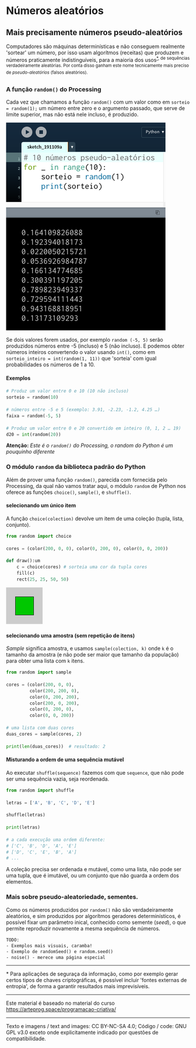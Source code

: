 # Números aleatórios

## Mais precisamente números pseudo-aleatórios

Computadores são máquinas determinísticas e não conseguem realmente 'sortear' um número, por isso usam algorítmos (receitas) que produzem e números praticamente indistinguíveis, para a maioria dos usos<sup>[*](#footnote1)</sub>, de sequências verdadeiramente aleatórias. Por conta disso ganham este nome tecnicamente mais preciso de *pseudo-aleatórios* (falsos aleatórios). 

### A função `random()` do Processing

Cada vez que chamamos a função `random()` com um valor como em `sorteio = random(1);` um número entre zero e o argumento passado, que serve de limite superior, mas não está nele incluso, é produzido. 

![imagem_exemplo](assets/random1-10.png)

Se dois valores forem usados, por exemplo `random (-5, 5)` serão produzidos números entre -5 (incluso) e 5 (não incluso).
E podemos obter números inteiros convertendo o valor usando `int()`, como em `sorteio_inteiro = int(random(1, 11))` que 'sorteia' com igual probabilidades os números de 1 a 10.

#### Exemplos
```python
# Produz um valor entre 0 e 10 (10 não incluso)
sorteio = random(10)

# números entre -5 e 5 (exemplo: 3.91, -2.23, -1.2, 4.25 …) 
faixa = random(-5, 5)

# Produz um valor entre 0 e 20 convertido em inteiro (0, 1, 2 … 19)
d20 = int(random(20)) 
```
**Atenção:** *Este é o `random()` do Processing, o random do Python é um pouquinho diferente*

### O módulo `random` da biblioteca padrão do Python

Além de prover uma função `random()`, parecida com fornecida pelo Processing, da qual não vamos tratar aqui, o módulo `random` de Python nos oferece as funções `choice()`, `sample()`, e `shuffle()`.

#### selecionando um único item

A função `choice(colection)` devolve um item de uma coleção (tupla, lista, conjunto).

```python
from random import choice

cores = (color(200, 0, 0), color(0, 200, 0), color(0, 0, 200))

def draw():um
    c = choice(cores) # sorteia uma cor da tupla cores
    fill(c)
    rect(25, 25, 50, 50)
```

![random_choice](assets/random_choice.gif)


#### selecionando uma amostra (sem repetição de itens)

*Sample* significa amostra, e usamos `sample(colection, k)` onde `k` é o tamanho da amostra (e não pode ser maior que tamanho da população) para obter uma lista com `k` itens.

```python
from random import sample

cores = (color(200, 0, 0),
         color(200, 200, 0),
         color(0, 200, 200),
         color(200, 0, 200),
         color(0, 200, 0),
         color(0, 0, 200))

# uma lista com duas cores
duas_cores = sample(cores, 2)

print(len(duas_cores))  # resultado: 2
```

#### Misturando a ordem de uma sequência mutável

Ao executar `shuffle(sequence)` fazemos com que `sequence`, que não pode ser uma sequência vazia, seja reordenada.

```python
from random import shuffle

letras = ['A', 'B', 'C', 'D', 'E']

shuffle(letras)

print(letras)

# a cada execução uma ordem diferente:
# ['C', 'B', 'D', 'A', 'E']
# ['D', 'C', 'E', 'B', 'A']
# ...
```
A coleção precisa ser ordenada e mutável, como uma lista, não pode ser uma tupla, que é imutável, ou um conjunto que não guarda a ordem dos elementos.

### Mais sobre pseudo-aleatoriedade, sementes.

Como os números produzidos por `random()` não são verdadeiramente aleatórios, e sim produzidos por algorítmos geradores determinísticos, é possível fixar um parâmetro inical, conhecido como semente (*seed*), o que permite reproduzir novamente a mesma sequência de números.

```
TODO:
- Exemplos mais visuais, caramba!
- Exemplo de randomSeed() e random.seed()
- noise() - merece uma página especial
```

---
<a name="myfootnote1">
* Para aplicações de seguraça da informação, como por exemplo gerar certos tipos de chaves criptográficas, é possível incluir 'fontes externas de entropia', de forma a garantir resultados mais imprevisíveis.

---
Este material é baseado no material do curso https://arteprog.space/programacao-criativa/

---
Texto e imagens / text and images: CC BY-NC-SA 4.0; Código / code: GNU GPL v3.0 exceto onde explicitamente indicado por questões de compatibilidade.
